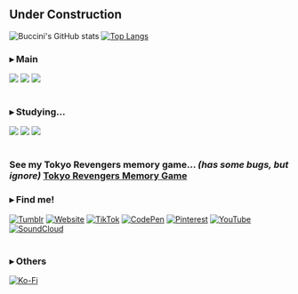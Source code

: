 ## Under Construction

![Buccini's GitHub stats](https://github-readme-stats.vercel.app/api?username=bucciniexe&show_icons=true&theme=transparent) [![Top Langs](https://github-readme-stats.vercel.app/api/top-langs/?username=bucciniexe&langs_count=8)](https://github.com/bucciniexe/github-readme-stats)


### ▸ Main
<div style="display: inline_block">
<img src="https://img.shields.io/badge/JavaScript-F7DF1E?style=for-the-badge&logo=javascript&logoColor=black"/>
<img src="https://img.shields.io/badge/HTML-239120?style=for-the-badge&logo=html5&logoColor=white"/>
<img src="https://img.shields.io/badge/CSS-239120?&style=for-the-badge&logo=css3&logoColor=white"/>
</div><br>

### ▸ Studying...
<div style="display: inline_block">
<img src="https://img.shields.io/badge/Node.js-43853D?style=for-the-badge&logo=node.js&logoColor=white"/>
<img src="https://img.shields.io/badge/Python-14354C?style=for-the-badge&logo=python&logoColor=white"/>
<img src="https://img.shields.io/badge/React-20232A?style=for-the-badge&logo=react&logoColor=61DAFB"/>  </div><br>


### See my Tokyo Revengers memory game... ***(has some bugs, but ignore)*** [Tokyo Revengers Memory Game](https://tokyorevengersmemorygame.netlify.app/)<br> 


### ▸ Find me!
[![Tumblr](https://img.shields.io/badge/Tumblr-%2336465D.svg?&style=for-the-badge&logo=Tumblr&logoColor=white)](https://www.tumblr.com/bucciniexe)
[![Website](https://img.shields.io/badge/website-000000?style=for-the-badge&logo=About.me&logoColor=white)](https://kingbuccini.netlify.app/)
[![TikTok](https://img.shields.io/badge/TikTok-000000?style=for-the-badge&logo=tiktok&logoColor=white)](https://www.tiktok.com/@bucciniii)
[![CodePen](https://img.shields.io/badge/Codepen-000000?style=for-the-badge&logo=codepen&logoColor=white)](https://codepen.io/Buccini)
[![Pinterest](https://img.shields.io/badge/Pinterest-%23E60023.svg?&style=for-the-badge&logo=Pinterest&logoColor=white)](https://br.pinterest.com/Buccini555/)
[![YouTube](https://img.shields.io/badge/YouTube-FF0000?style=for-the-badge&logo=youtube&logoColor=white)](https://www.youtube.com/channel/UCdCjUx_uYwTEXpCYc1GZWKg)
[![SoundCloud](https://img.shields.io/badge/SoundCloud-FF3300?style=for-the-badge&logo=soundcloud&logoColor=white)](https://soundcloud.com/buccini555)<br><br>

### ▸ Others
[![Ko-Fi](https://img.shields.io/badge/Ko--fi-F16061?style=for-the-badge&logo=ko-fi&logoColor=white)](https://ko-fi.com/buccini555)
